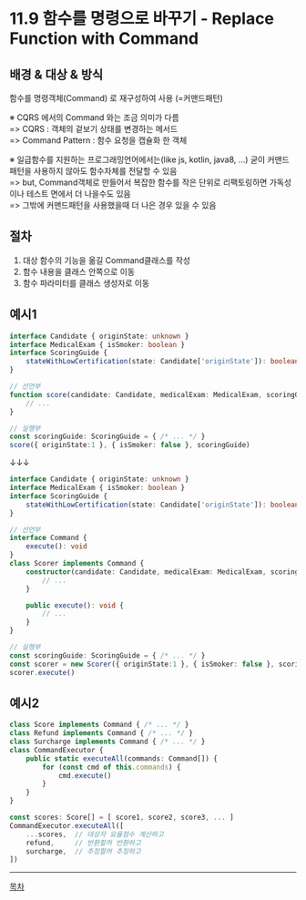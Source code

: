 # 11.9 함수를 명령으로 바꾸기 - Replace Function with Command


## 배경 & 대상 & 방식

함수를 명령객체(Command) 로 재구성하여 사용 (=커맨드패턴)  

※ CQRS 에서의 Command 와는 조금 의미가 다름  
=> CQRS : 객체의 겉보기 상태를 변경하는 메서드  
=> Command Pattern : 함수 요청을 캡슐화 한 객체  

※ 일급함수를 지원하는 프로그래밍언어에서는(like js, kotlin, java8, ...) 굳이 커맨드패턴을 사용하지 않아도 함수자체를 전달할 수 있음  
=> but, Command객체로 만들어서 복잡한 함수를 작은 단위로 리팩토링하면 가독성이나 테스트 면에서 더 나을수도 있음  
=> 그밖에 커맨드패턴을 사용했을때 더 나은 경우 있을 수 있음  



## 절차

1) 대상 함수의 기능을 옮길 Command클래스를 작성  
2) 함수 내용을 클래스 안쪽으로 이동  
3) 함수 파라미터를 클래스 생성자로 이동  



## 예시1

```typescript
interface Candidate { originState: unknown }
interface MedicalExam { isSmoker: boolean }
interface ScoringGuide {
    stateWithLowCertification(state: Candidate['originState']): boolean {}
}

// 선언부
function score(candidate: Candidate, medicalExam: MedicalExam, scoringGuide: ScoringGuide) {
    // ...
}

// 실행부
const scoringGuide: ScoringGuide = { /* ... */ }
score({ originState:1 }, { isSmoker: false }, scoringGuide)
```

↓↓↓

```typescript
interface Candidate { originState: unknown }
interface MedicalExam { isSmoker: boolean }
interface ScoringGuide {
    stateWithLowCertification(state: Candidate['originState']): boolean {}
}

// 선언부
interface Command {
    execute(): void
}
class Scorer implements Command {
    constructor(candidate: Candidate, medicalExam: MedicalExam, scoringGuide: ScoringGuide) {
        // ...
    }

    public execute(): void {
        // ...
    }
}

// 실행부
const scoringGuide: ScoringGuide = { /* ... */ }
const scorer = new Scorer({ originState:1 }, { isSmoker: false }, scoringGuide)
scorer.execute()
```


## 예시2

```typescript
class Score implements Command { /* ... */ }
class Refund implements Command { /* ... */ }
class Surcharge implements Command { /* ... */ }
class CommandExecutor {
    public static executeAll(commands: Command[]) {
        for (const cmd of this.commands) {
            cmd.execute()
        }
    }
}

const scores: Score[] = [ score1, score2, score3, ... ]
CommandExecutor.executeAll([
    ...scores,  // 대상자 요율점수 계산하고
    refund,     // 반환할꺼 반환하고
    surcharge,  // 추징할꺼 추징하고
])
```

---
[목차](../README.md)
